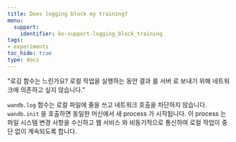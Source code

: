 ```yaml
---
title: Does logging block my training?
menu:
  support:
    identifier: ko-support-logging_block_training
tags:
- experiments
toc_hide: true
type: docs
---
```


"로깅 함수는 느린가요? 로컬 작업을 실행하는 동안 결과 를 서버 로 보내기 위해 네트워크에 의존하고 싶지 않습니다."

`wandb.log` 함수는 로컬 파일에 줄을 쓰고 네트워크 호출을 차단하지 않습니다. `wandb.init` 을 호출하면 동일한 머신에서 새 process 가 시작됩니다. 이 process 는 파일 시스템 변경 사항을 수신하고 웹 서비스 와 비동기적으로 통신하여 로컬 작업이 중단 없이 계속되도록 합니다.
